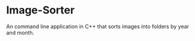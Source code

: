 # Image-Sorter
An command line application in C++ that sorts images into folders by year and month.
